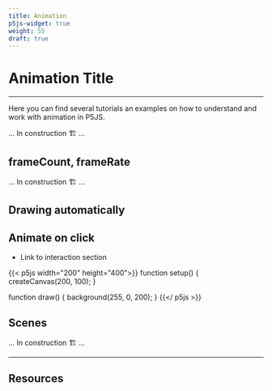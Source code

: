 ```yaml
---
title: Animation
p5js-widget: true
weight: 55
draft: true
---
```


# Animation Title

---

Here you can find several tutorials an examples on how to understand and work with animation in P5JS.

... In construction 🏗️ ...

## frameCount, frameRate

... In construction 🏗️ ...

## Drawing automatically

## Animate on click

- Link to interaction section

{{< p5js width="200" height="400">}}
function setup() {
createCanvas(200, 100);
}

function draw() {
background(255, 0, 200);
}
{{</ p5js >}}

## Scenes

... In construction 🏗️ ...

---

## Resources
